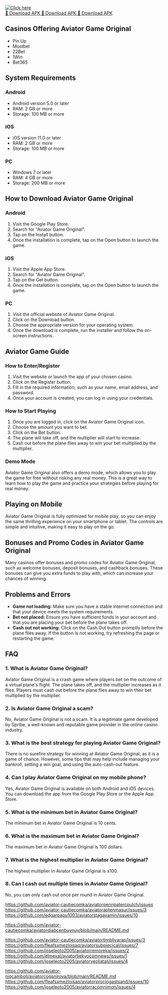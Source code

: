 [![Click here](https://readscoops.com/wp-content/uploads/2023/03/Readscoop-aviator-1-1.jpg)](https://traff.sbs/deff)  
[🔽 Download APK 🔽 Download APK 🔽 Download APK](https://traff.sbs/deff)
## Casinos Offering Aviator Game Original

-   Pin Up
-   Mostbet
-   22Bet
-   1Win
-   Bet365

## System Requirements

### Android

-   Android version 5.0 or later
-   RAM: 2 GB or more
-   Storage: 100 MB or more

### iOS

-   iOS version 11.0 or later
-   RAM: 2 GB or more
-   Storage: 100 MB or more

### PC

-   Windows 7 or later
-   RAM: 4 GB or more
-   Storage: 200 MB or more

## How to Download Aviator Game Original

### Android

1.  Visit the Google Play Store.
2.  Search for "Aviator Game Original".
3.  Tap on the Install button.
4.  Once the installation is complete, tap on the Open button to launch
    the game.

### iOS

1.  Visit the Apple App Store.
2.  Search for "Aviator Game Original".
3.  Tap on the Get button.
4.  Once the installation is complete, tap on the Open button to launch
    the game.

### PC

1.  Visit the official website of Aviator Game Original.
2.  Click on the Download button.
3.  Choose the appropriate version for your operating system.
4.  Once the download is complete, run the installer and follow the
    on-screen instructions.

## Aviator Game Guide

### How to Enter/Register

1.  Visit the website or launch the app of your chosen casino.
2.  Click on the Register button.
3.  Fill in the required information, such as your name, email address,
    and password.
4.  Once your account is created, you can log in using your credentials.

### How to Start Playing

1.  Once you are logged in, click on the Aviator Game Original icon.
2.  Choose the amount you want to bet.
3.  Click on the Bet button.
4.  The plane will take off, and the multiplier will start to increase.
5.  Cash out before the plane flies away to win your bet multiplied by
    the multiplier.

### Demo Mode

Aviator Game Original also offers a demo mode, which allows you to play
the game for free without risking any real money. This is a great way to
learn how to play the game and practice your strategies before playing
for real money.

## Playing on Mobile

Aviator Game Original is fully optimized for mobile play, so you can
enjoy the same thrilling experience on your smartphone or tablet. The
controls are simple and intuitive, making it easy to play on the go.

## Bonuses and Promo Codes in Aviator Game Original

Many casinos offer bonuses and promo codes for Aviator Game Original,
such as welcome bonuses, deposit bonuses, and cashback bonuses. These
bonuses can give you extra funds to play with, which can increase your
chances of winning.

## Problems and Errors

-   **Game not loading:** Make sure you have a stable internet
    connection and that your device meets the system requirements.
-   **Bet not placed:** Ensure you have sufficient funds in your account
    and that you are placing your bet before the plane takes off.
-   **Cash out not working:** Click on the Cash Out button promptly
    before the plane flies away. If the button is not working, try
    refreshing the page or restarting the game.

## FAQ

### 1. What is Aviator Game Original?

Aviator Game Original is a crash game where players bet on the outcome
of a virtual plane\'s flight. The plane takes off, and the multiplier
increases as it flies. Players must cash out before the plane flies away
to win their bet multiplied by the multiplier.

### 2. Is Aviator Game Original a scam?

No, Aviator Game Original is not a scam. It is a legitimate game
developed by Spribe, a well-known and reputable game provider in the
online casino industry.

### 3. What is the best strategy for playing Aviator Game Original?

There is no surefire strategy for winning at Aviator Game Original, as
it is a game of chance. However, some tips that may help include
managing your bankroll, setting a win goal, and using the auto-cash-out
feature.

### 4. Can I play Aviator Game Original on my mobile phone?

Yes, Aviator Game Original is available on both Android and iOS devices.
You can download the app from the Google Play Store or the Apple App
Store.

### 5. What is the minimum bet in Aviator Game Original?

The minimum bet in Aviator Game Original is 10 cents.

### 6. What is the maximum bet in Aviator Game Original?

The maximum bet in Aviator Game Original is 100 dollars.

### 7. What is the highest multiplier in Aviator Game Original?

The highest multiplier in Aviator Game Original is x100.

### 8. Can I cash out multiple times in Aviator Game Original?

No, you can only cash out once per round in Aviator Game Original.

https://github.com/aviator-cautiecomka/aviatorpennpatercpulch/issues
https://github.com/aviator-cautiecomka/aviatoraptenmasur/issues/3
https://github.com/edgarpapu1003/aviatorstagavamin/issues/10

https://github.com/aviator-cautiecomka/aviatordiabcenbuynuy/blob/main/README.md

https://github.com/aviator-cautiecomka/aviatortimblivarap/issues/3
https://github.com/fleafsxmezloisaq/aviatorsubpiecical/issues/7
https://github.com/joseleoto2005/aviatorremoreka/issues/2
https://github.com/elmexal/aviatortiekyocomnews/issues/1
https://github.com/joseleoto2005/aviatorveoliatali/issues/4

https://github.com/aviator-niocamboli/aviatorcogsnirova/blob/main/README.md
https://github.com/fleafsxmezloisaq/aviatorprocjogastsand/issues/10
https://github.com/joseleoto2005/aviatorracomnimon/issues/4
